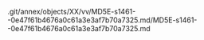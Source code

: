 .git/annex/objects/XX/vv/MD5E-s1461--0e47f61b4676a0c61a3e3af7b70a7325.md/MD5E-s1461--0e47f61b4676a0c61a3e3af7b70a7325.md